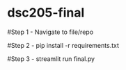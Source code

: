 # dsc205-final

#Step 1 - Navigate to file/repo

#Step 2 - pip install -r requirements.txt

#Step 3 - streamlit run final.py
